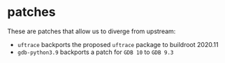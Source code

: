 # patches

These are patches that allow us to diverge from upstream:

- `uftrace` backports the proposed `uftrace` package to buildroot 2020.11
- `gdb-python3.9` backports a patch for `GDB 10` to `GDB 9.3`
